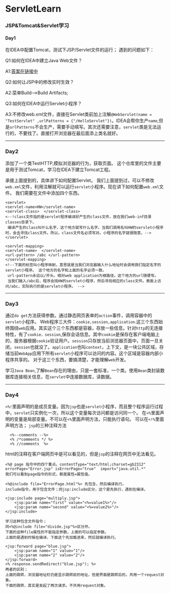 # ServletLearn
### JSP&amp;Tomcat&amp;Servlet学习
#### Day1
在IDEA中配置Tomcat，测试下JSP/Servlet文件的运行；
遇到的问题如下：

Q1:如何在IDEA中建立Java Web文件？

A1:[答案在链接中][1]

Q2:如何让JSP中的修改实时生效？

A2:菜单Build-->Build Artifacts;

Q3:如何在IDEA中运行Servlet小程序？

A3:不修改web.xml文件，直接在Servlet类前加上注解`@WebServlet(name = "TestServlet" ,urlPatterns = {"/HelloServlet"})`。IDEA会帮你生产`name`,但是`urlPatterns`不会生产，需要手动填写。其次还需要注意，`servlet`类是无法运行的，不要找了。直接打开浏览器在最后面添上类名就好。

---

### Day2
添加了一个类TestHTTP,模拟浏览器的行为，获取页面。
这个仓库里的文件主要是用于测试Tomcat，学习在IDEA下建立Tomcat工程。

承接上面提到的，具体讲下如何配置Servlet。
我们上面提到过，可以不修改`web.xml`文件，利用注解就可以运行`servlet`小程序。现在讲下如何配置`web.xml`文件。
我们需要在文件中添加四个东西。
```
<servlet>
<servlet-name>HW</servlet-name>
<servlet-class>  </servlet-class>
<--!class文件指的是servlet程序编译好产生的class文件，放在我们web-inf目录classes目录下。
 编译产生的class叫什么名字，这个地方就写什么名字。当我们调用名叫HW的servlet小程序时，会去寻找class文件。所以，class文件名必须写对。小程序的名字就很随意。-->
</servlet>

<servlet-mapping>
<servlet-name>  </servlet-name>
<url-pattern> /abc </url-pattern>
</servlet-mapping>
<!--下面的标签叫小程序映射。意思就是当我们浏览器输入什么地址时会调用我们指定名字的servlet小程序。 这个地方的名字和上面的名字必须一致。
 url-pattern永远以/开头。相对web application为根路径。这个地方的url随便写。
 当我们输入/abc后，程序会找HW的servlet小程序，然后寻找相应的class文件。表面上访问/abc，实际执行的是servlet小程序。 -->
```
---

### Day3

通过`do get`方法获得参数。通过静态网页表单的`action`事件，调用容器中的`servlet`小程序。
Web程序三大件：`cookie,session,application`.这三个东西始终围绕`web`应用。其实这个三个东西都是容器，存放一些信息。针对`http`的无连接特性，有了`cookie，session`,保存会话信息。其中`cookie`是保存在客户端电脑上的，服务器根据`cookie`验证用户。`session`只存放当前浏览器页面中，页面一旦关闭，`session`也就没了。`application`也叫`context`，上下文，是一块公共区域，存储当前`WebApp`应用下所有`servlet`小程序可以访问的内容。这个区域是容器内部小程序共享的。
对于这三个东西，要搞清楚，才能理解`web`开发。

学习`Java Bean`,了解`Bean`存在的理由，只是一套标准，一个类。使用`Bean`类封装数据库连接相关信息，在`servlet`中连接数据库，读数据。

---

### Day4

`<%!`里面声明的是成员变量。因为`jsp`也是`servlet`小程序，而且整个程序运行过程中，`servlet`只实例化一次，所以这个变量每次访问都是访问同一个。
在`<%`里面声明的变量是局部变量。不可以在`<%`里面声明方法，只能执行语句。
可以在`<!%`里面声明方法；
`jsp`的三种注释方法
```
  <%--comments --%>
  <% /*comments */ %>
  <% //comments  %>
```
html的注释在客户端网页中是可以看见的，但是`jsp`的注释在网页中无法看见。
```
<%@ page 指令中的四个重点。contentType="text/html;charset=gb2312" errorPage="Error.jsp" isErrorPage="true"  import="java.util.*"
我们可以看到page指令的形式，都是属性=属性值。

<%@include file="ErrorPage.html"%> 先包含，然后编译执行。
include指令，用于包含文件；同jsp:include区分，这个是先执行，遇到在编译。

<jsp:include page="multiply.jsp">
    <jsp:param name="first" value="<%=value1%>"/>
    <jsp:param name="second" value="<%=value2%>"/>
</jsp:include>

学习这种包含文件指令；
同<%@include file="divide.jsp"%>区分开。
下面的这种file属性的不能指定参数，上面的可以指定参数。
上面的是遇到时候在编译，下面这个先加载进来，然后就编译执行。
```
```
<jsp:forward page="blue.jsp">
    <jsp:param name="1" value="1"/>
    <jsp:param name="2" value="2"/>
</jsp:forward>
<% response.sendRedirect("blue.jsp"); %>
两者的区别；
上面的跳转，浏览器地址栏仍是显示跳转前的地址，但是界面是跳转后的，共用一个request对象。
下面的跳转，其实是发起了两次请求。不共用request对象。
```

[1]: http://blog.csdn.net/antony9118/article/details/51800404